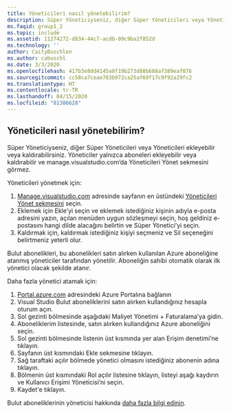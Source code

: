 ```yaml
---
title: Yöneticileri nasıl yönetebilirim?
description: Süper Yöneticiyseniz, diğer Süper Yöneticileri veya Yöneticileri ekleyebilir veya kaldırabilirsiniz. Yöneticiler yalnızca aboneleri ekleyebilir veya kaldırabilir...
ms.faqid: group1_2
ms.topic: include
ms.assetid: 11274272-d834-44c7-acdb-09c9ba2f852d
ms.technology: ''
author: CaityBuschlen
ms.author: cabuschl
ms.date: 3/3/2020
ms.openlocfilehash: 417b3e8dd4145a8f19b273d88b688af389eaf876
ms.sourcegitcommit: cc58ca7ceae783b972ca25af69f17c9f92a29fc2
ms.translationtype: HT
ms.contentlocale: tr-TR
ms.lasthandoff: 04/15/2020
ms.locfileid: "81386628"
---
```

## <a name="how-do-i-manage-administrators"></a>Yöneticileri nasıl yönetebilirim?

Süper Yöneticiyseniz, diğer Süper Yöneticileri veya Yöneticileri ekleyebilir veya kaldırabilirsiniz. Yöneticiler yalnızca aboneleri ekleyebilir veya kaldırabilir ve manage.visualstudio.com’da Yöneticileri Yönet sekmesini görmez.

Yöneticileri yönetmek için:

1. [Manage.visualstudio.com](https://manage.visualstudio.com) adresinde sayfanın en üstündeki [Yöneticileri Yönet sekmesini](https://manage.visualstudio.com/administrators) seçin.
2. Eklemek için Ekle’yi seçin ve eklemek istediğiniz kişinin adıyla e-posta adresini yazın, açılan menüden uygun sözleşmeyi seçin, hoş geldiniz e-postasını hangi dilde alacağını belirtin ve Süper Yönetici’yi seçin.
3. Kaldırmak için, kaldırmak istediğiniz kişiyi seçmeniz ve Sil seçeneğini belirtmeniz yeterli olur.

Bulut abonelikleri, bu abonelikleri satın alırken kullanılan Azure aboneliğine atanmış yöneticiler tarafından yönetilir. Aboneliğin sahibi otomatik olarak ilk yönetici olacak şekilde atanır.

Daha fazla yönetici atamak için:

1. [Portal.azure.com](https://portal.azure.com) adresindeki Azure Portalına bağlanın
2. Visual Studio Bulut aboneliklerini satın alırken kullandığınız hesapla oturum açın.
3. Sol gezinti bölmesinde aşağıdaki Maliyet Yönetimi + Faturalama’ya gidin.
4. Aboneliklerim listesinde, satın alırken kullandığınız Azure aboneliğini seçin.
5. Sol gezinti bölmesinde listenin üst kısmında yer alan Erişim denetimi’ne tıklayın.
6. Sayfanın üst kısmındaki Ekle sekmesine tıklayın.
7. Sağ taraftaki açılır bölmede yönetici olmasını istediğiniz abonenin adına tıklayın.
8. Bölmenin üst kısmındaki Rol açılır listesine tıklayın, listeyi aşağı kaydırın ve Kullanıcı Erişimi Yöneticisi’ni seçin.
9. Kaydet'e tıklayın.

Bulut aboneliklerinin yöneticisi hakkında [daha fazla bilgi edinin](https://docs.microsoft.com/visualstudio/subscriptions/cloud-admin).
